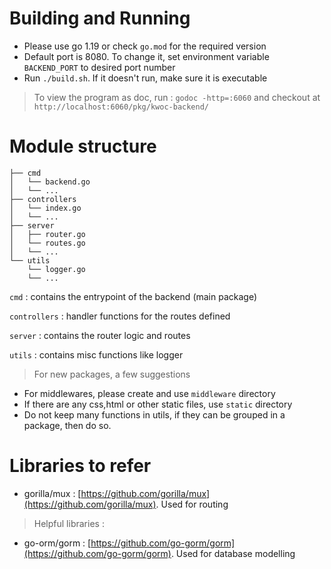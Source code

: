 # Building and Running

- Please use go 1.19 or check `go.mod` for the required version
- Default port is 8080. To change it, set environment variable `BACKEND_PORT` to desired port number
- Run `./build.sh`. If it doesn't run, make sure it is executable


> To view the program as doc, run : `godoc -http=:6060` and checkout at `http://localhost:6060/pkg/kwoc-backend/`

# Module structure

```
├── cmd
│   └── backend.go
│   └── ...
├── controllers
│   └── index.go
│   └── ...
├── server
│   ├── router.go
│   └── routes.go
│   └── ...
└── utils
    └── logger.go
    └── ...
```

`cmd` : contains the entrypoint of the backend (main package)

`controllers` : handler functions for the routes defined

`server` : contains the router logic and routes 

`utils` : contains misc functions like logger

> For new packages, a few suggestions

- For middlewares, please create and use `middleware` directory
- If there are any css,html or other static files, use `static` directory
- Do not keep many functions in utils, if they can be grouped in a package, then do so.


# Libraries to refer

- gorilla/mux : [https://github.com/gorilla/mux](https://github.com/gorilla/mux). Used for routing

> Helpful libraries :

- go-orm/gorm : [https://github.com/go-gorm/gorm](https://github.com/go-gorm/gorm). Used for database modelling

